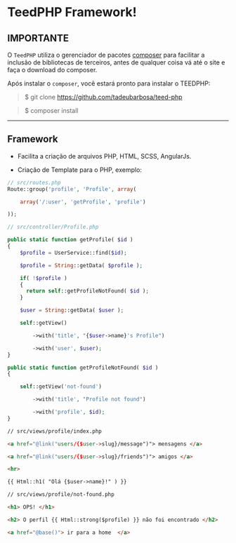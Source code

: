 <h1> TeedPHP Framework! </h1>

<h2> IMPORTANTE </h2>

O `TeedPHP` utiliza o gerenciador de pacotes [composer](https://getcomposer.org/) para facilitar a inclusão de bibliotecas de terceiros, antes de qualquer coisa vá até o site e faça o download do composer.

Após instalar o `composer`, você estará pronto para instalar o TEEDPHP:

> $ git clone https://github.com/tadeubarbosa/teed-php

> $ composer install

<hr>

<h2> Framework </h2>

- Facilita a criação de arquivos PHP, HTML, SCSS, AngularJs.

- Criação de Template para o PHP, exemplo:

````php
// src/routes.php
Route::group('profile', 'Profile', array(

    array('/:user', 'getProfile', 'profile')

));
````

````php
// src/controller/Profile.php

public static function getProfile( $id )
{
    $profile = UserService::find($id);

    $profile = String::getData( $profile );

    if( !$profile )
    {
      return self::getProfileNotFound( $id );
    }

    $user = String::getData( $user );

    self::getView()

        ->with('title', "{$user->name}'s Profile")

        ->with('user', $user);
}

public static function getProfileNotFound( $id )
{

    self::getView('not-found')

        ->with('title', "Profile not found")

        ->with('profile', $id);
}
````

````html
// src/views/profile/index.php

<a href="@link("users/{$user->slug}/message")"> mensagens </a>

<a href="@link("users/{$user->slug}/friends")"> amigos </a>

<hr>

{{ Html::h1( "Olá {$user->name}!" ) }}
````

````html
// src/views/profile/not-found.php

<h1> OPS! </h1>

<h2> O perfil {{ Html::strong($profile) }} não foi encontrado </h2>

<a href="@base()"> ir para a home  </a>
````